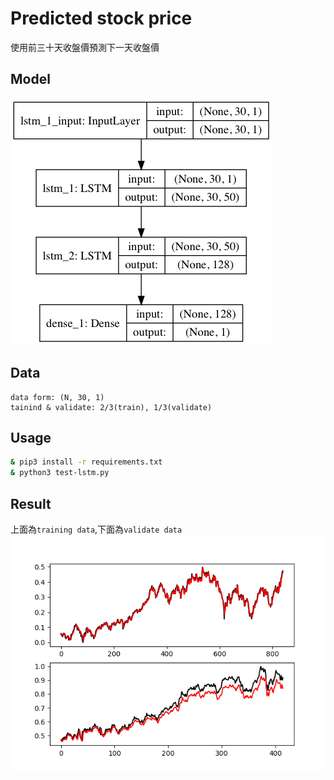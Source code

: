 # Predicted stock price
使用前三十天收盤價預測下一天收盤價

## Model
![model](images/model.png)

## Data
    data form: (N, 30, 1)
    tainind & validate: 2/3(train), 1/3(validate)

## Usage

```bash
& pip3 install -r requirements.txt
& python3 test-lstm.py
```

## Result
上面為`training data`,下面為`validate data`
![img](images/result.png)



